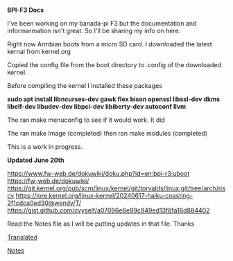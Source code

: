 **BPI-F3 Docs**

I've been working on my banada-pi F3 but the documentation and informarmation isn't great. So I'll be sharing my info on here.

Right now Armbian boots from a micro SD card. I downloaded the latest kernal from kernel.org

Copied the config file from the boot directory to .config of the downloaded kernel.

Before compiling the kernel I installed these packages

**sudo apt install libncurses-dev gawk flex bison openssl libssl-dev dkms libelf-dev libudev-dev libpci-dev libiberty-dev autoconf llvm**

The ran make menuconfig to see if it would work. It did

The ran make Image  (completed)
then ran make modules (completed)

This is a work in progress.

**Updated June 20th**

https://www.fw-web.de/dokuwiki/doku.php?id=en:bpi-r3:uboot
<br>
https://fw-web.de/dokuwiki/
<br>
https://git.kernel.org/pub/scm/linux/kernel/git/torvalds/linux.git/tree/arch/riscv
https://lore.kernel.org/linux-kernel/20240617-haiku-coasting-2f1cdca0ed30@wendy/T/
https://gist.github.com/cyyself/a07096e6e99c949ed13f8fa16d884402


Read the Notes file as I will be putting updates in that file.
Thanks

[Translated](translated/readme.md)

[Notes](notes/readme.md)
